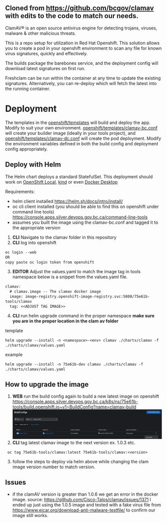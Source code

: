## Cloned from https://github.com/bcgov/clamav with edits to the code to match our needs. 

ClamAV® is an open source antivirus engine for detecting trojans, viruses, malware & other malicious threats.

This is a repo setup for utilization in Red Hat Openshift.  This solution allows you to create a pod in your openshift environment to scan any file for known virus signatures, quickly and effectively.

The builds package the barebones service, and the deployment config will download latest signatures on first run.

Freshclam can be run within the container at any time to update the existing signatures.  Alternatively, you can re-deploy which will fetch the latest into the running container.

# Deployment

The templates in the [openshift/templates](./openshift/templates) will build and deploy the app.  Modify to suit your own environment.  [openshift/templates/clamav-bc.conf](./openshift/templates/clamav-bc.conf) will create your builder image (ideally in your tools project), and [openshift/templates/clamav-dc.conf](./openshift/templates/clamav-dc.conf) will create the pod deployment.  Modify the environment variables defined in both the build config and deployment config appropriately.

## Deploy with Helm

The Helm chart deploys a standard StatefulSet. This deployment should work on [OpenShift Local](https://github.com/crc-org/crc), [kind](https://kind.sigs.k8s.io/) or even [Docker Desktop](https://docs.docker.com/desktop/kubernetes/)

Requirements: 
* helm client installed https://helm.sh/docs/intro/install/ 
* oc cli client installed (you should be able to find this on openshift under command line tools) https://console.apps.silver.devops.gov.bc.ca/command-line-tools
* assumes you built the image using the clamav-bc.conf and tagged it to the appropriate version

1. **CLI** Navigate to the clamav folder in this repository 
2. **CLI** log into openshift 
```
oc login --web 
OR 
copy paste oc login token from openshift
```
3. **EDITOR** Adjust the values.yaml to match the image tag in tools namespace below is a snippet from the values.yaml file.
```
clamav:
  # clamav.image -- The clamav docker image
  image: image-registry.openshift-image-registry.svc:5000/75e61b-tools/clamav
  tag: <<ADJUST TAG IMAGE>>
```
4. **CLI** run helm upgrade command in the proper namespace **make sure you are in the proper location in the clam av folder**

template
```
helm upgrade --install -n <namespace>-<env> clamav ./charts/clamav -f ./charts/clamav/values.yaml
```
example
```
helm upgrade --install -n 75e61b-dev clamav ./charts/clamav -f ./charts/clamav/values.yaml
```

## How to upgrade the image

1. **WEB** run the build config again to build a new latest image on openshift https://console.apps.silver.devops.gov.bc.ca/k8s/ns/75e61b-tools/build.openshift.io~v1~BuildConfig?name=clamav-build
![alt text](image.png)
2. **CLI** tag latest clamav image to the next version ex. 1.0.3 etc. 
```
 oc tag 75e61b-tools/clamav:latest 75e61b-tools/clamav:<version>
```
3. follow the steps to deploy via helm above while changing the clam image version number to match version. 

## Issues
* if the clamAV version is greater than 1.0.6 we get an error in the docker image. source: https://github.com/Cisco-Talos/clamav/issues/1371 I ended up just using the 1.0.5 image and tested with a fake virus file from https://www.eicar.org/download-anti-malware-testfile/ to confirm our image still works. 
